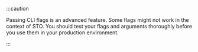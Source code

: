 :::caution

Passing CLI flags is an advanced feature. Some flags might not work in the context of STO. You should test your flags and arguments thoroughly before you use them in your production environment.  

:::